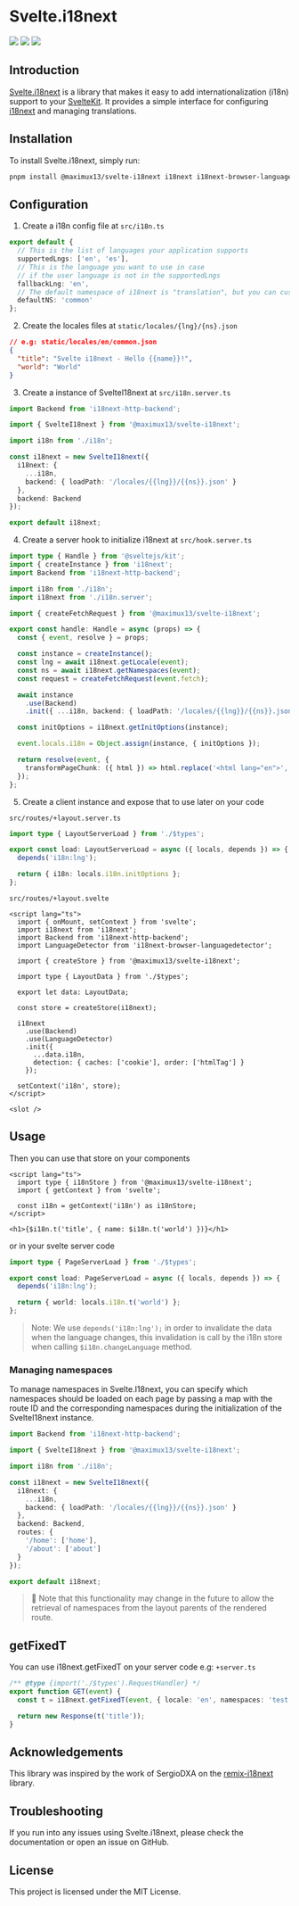 # Svelte.i18next

![](https://img.shields.io/github/license/maximux13/svelte-i18next)
![](https://img.shields.io/npm/dm/@maximux13/svelte-i18next)
![](https://img.shields.io/npm/v/@maximux13/svelte-i18next)

## Introduction

[Svelte.i18next](https://github.com/maximux13/svelte-i18next) is a library that makes it easy to add internationalization (i18n) support to your [SvelteKit](https://kit.svelte.dev/). It provides a simple interface for configuring [i18next](https://www.i18next.com/) and managing translations.

## Installation

To install Svelte.i18next, simply run:

```bash
pnpm install @maximux13/svelte-i18next i18next i18next-browser-languagedetector i18next-http-backend
```

## Configuration

1. Create a i18n config file at `src/i18n.ts`

```ts
export default {
  // This is the list of languages your application supports
  supportedLngs: ['en', 'es'],
  // This is the language you want to use in case
  // if the user language is not in the supportedLngs
  fallbackLng: 'en',
  // The default namespace of i18next is "translation", but you can customize it here
  defaultNS: 'common'
};
```

2. Create the locales files at `static/locales/{lng}/{ns}.json`

```json
// e.g: static/locales/en/common.json
{
  "title": "Svelte i18next - Hello {{name}}!",
  "world": "World"
}
```

3. Create a instance of SvelteI18next at `src/i18n.server.ts`

```ts
import Backend from 'i18next-http-backend';

import { SvelteI18next } from '@maximux13/svelte-i18next';

import i18n from './i18n';

const i18next = new SvelteI18next({
  i18next: {
    ...i18n,
    backend: { loadPath: '/locales/{{lng}}/{{ns}}.json' }
  },
  backend: Backend
});

export default i18next;
```

4. Create a server hook to initialize i18next at `src/hook.server.ts`

```ts
import type { Handle } from '@sveltejs/kit';
import { createInstance } from 'i18next';
import Backend from 'i18next-http-backend';

import i18n from './i18n';
import i18next from './i18n.server';

import { createFetchRequest } from '@maximux13/svelte-i18next';

export const handle: Handle = async (props) => {
  const { event, resolve } = props;

  const instance = createInstance();
  const lng = await i18next.getLocale(event);
  const ns = await i18next.getNamespaces(event);
  const request = createFetchRequest(event.fetch);

  await instance
    .use(Backend)
    .init({ ...i18n, backend: { loadPath: '/locales/{{lng}}/{{ns}}.json', request }, lng, ns });

  const initOptions = i18next.getInitOptions(instance);

  event.locals.i18n = Object.assign(instance, { initOptions });

  return resolve(event, {
    transformPageChunk: ({ html }) => html.replace('<html lang="en">', `<html lang="${lng}">`)
  });
};
```

5. Create a client instance and expose that to use later on your code

`src/routes/+layout.server.ts`

```ts
import type { LayoutServerLoad } from './$types';

export const load: LayoutServerLoad = async ({ locals, depends }) => {
  depends('i18n:lng');

  return { i18n: locals.i18n.initOptions };
};
```

`src/routes/+layout.svelte`

```svelte
<script lang="ts">
  import { onMount, setContext } from 'svelte';
  import i18next from 'i18next';
  import Backend from 'i18next-http-backend';
  import LanguageDetector from 'i18next-browser-languagedetector';

  import { createStore } from '@maximux13/svelte-i18next';

  import type { LayoutData } from './$types';

  export let data: LayoutData;

  const store = createStore(i18next);

  i18next
    .use(Backend)
    .use(LanguageDetector)
    .init({
      ...data.i18n,
      detection: { caches: ['cookie'], order: ['htmlTag'] }
    });

  setContext('i18n', store);
</script>

<slot />
```

## Usage

Then you can use that store on your components

```svelte
<script lang="ts">
  import type { i18nStore } from '@maximux13/svelte-i18next';
  import { getContext } from 'svelte';

  const i18n = getContext('i18n') as i18nStore;
</script>

<h1>{$i18n.t('title', { name: $i18n.t('world') })}</h1>
```

or in your svelte server code

```ts
import type { PageServerLoad } from './$types';

export const load: PageServerLoad = async ({ locals, depends }) => {
  depends('i18n:lng');

  return { world: locals.i18n.t('world') };
};
```

> Note: We use `depends('i18n:lng');` in order to invalidate the data when the language changes, this invalidation is call by the i18n store when calling `$i18n.changeLanguage` method.

### Managing namespaces

To manage namespaces in Svelte.I18next, you can specify which namespaces should be loaded on each page by passing a map with the route ID and the corresponding namespaces during the initialization of the SvelteI18next instance.

```ts
import Backend from 'i18next-http-backend';

import { SvelteI18next } from '@maximux13/svelte-i18next';

import i18n from './i18n';

const i18next = new SvelteI18next({
  i18next: {
    ...i18n,
    backend: { loadPath: '/locales/{{lng}}/{{ns}}.json' }
  },
  backend: Backend,
  routes: {
    '/home': ['home'],
    '/about': ['about']
  }
});

export default i18next;
```

> 📝 Note that this functionality may change in the future to allow the retrieval of namespaces from the layout parents of the rendered route.

## getFixedT

You can use i18next.getFixedT on your server code e.g: `+server.ts`

```ts
/** @type {import('./$types').RequestHandler} */
export function GET(event) {
  const t = i18next.getFixedT(event, { locale: 'en', namespaces: 'test', options: {} });

  return new Response(t('title'));
}
```

## Acknowledgements

This library was inspired by the work of SergioDXA on the [remix-i18next](https://github.com/sergiodxa/remix-i18next) library.

## Troubleshooting

If you run into any issues using Svelte.i18next, please check the documentation or open an issue on GitHub.

## License

This project is licensed under the MIT License.
